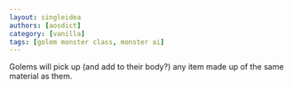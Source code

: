 ```yaml
---
layout: singleidea
authors: [aosdict]
category: [vanilla]
tags: [golem monster class, monster ai]
---
```

Golems will pick up (and add to their body?) any item made up of the same material as them.
